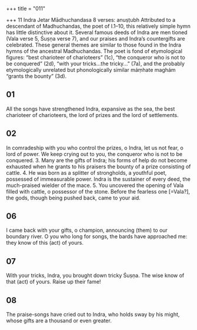 +++
title = "011"

+++
11
Indra
Jetar Mādhuchandasa
8 verses: anuṣṭubh
Attributed to a descendant of Madhuchandas, the poet of I.1–10, this relatively  simple hymn has little distinctive about it. Several famous deeds of Indra are men tioned (Vala verse 5, Śuṣṇa verse 7), and our praises and Indra’s countergifts are  celebrated. These general themes are similar to those found in the Indra hymns of  the ancestral Madhuchandas.
The poet is fond of etymological figures: “best charioteer of charioteers” (1c),  “the conqueror who is not to be conquered” (2d), “with your tricks...the tricky...”  (7a), and the probably etymologically unrelated but phonologically similar máṃhate  maghám “grants the bounty” (3d).
## 01
All the songs have strengthened Indra, expansive as the sea,
the best charioteer of charioteers, the lord of prizes and the lord of
settlements.
## 02
In comradeship with you who control the prizes, o Indra, let us not fear,  o lord of power.
We keep crying out to you, the conqueror who is not to be conquered. 3. Many are the gifts of Indra; his forms of help do not become exhausted when he grants to his praisers the bounty of a prize consisting of cattle. 4. He was born as a splitter of strongholds, a youthful poet, possessed of  immeasurable power.
Indra is the sustainer of every deed, the much-praised wielder of the mace. 5. You uncovered the opening of Vala filled with cattle, o possessor of  the stone.
Before the fearless one [=Vala?], the gods, though being pushed back,  came to your aid.
## 06
I came back with your gifts, o champion, announcing (them) to our  boundary river.
O you who long for songs, the bards have approached me: they know of  this (act) of yours.
## 07
With your tricks, Indra, you brought down tricky Śuṣṇa.
The wise know of that (act) of yours. Raise up their fame!
## 08
The praise-songs have cried out to Indra, who holds sway by his might, whose gifts are a thousand or even greater.
